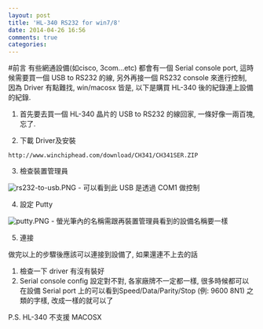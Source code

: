 ```yaml
---
layout: post
title: 'HL-340 RS232 for win7/8'
date: 2014-04-26 16:56
comments: true
categories: 
---
```

#前言
有些網通設備(如cisco, 3com...etc) 都會有一個 Serial console port, 這時候需要買一個 USB to RS232 的線, 另外再接一個 RS232 console 來進行控制, 因為 Driver 有點難找, win/macosx 皆是, 以下是購買 HL-340 後的紀錄連上設備的紀錄.

1. 首先要去買一個 HL-340 晶片的 USB to RS232 的線回家, 一條好像一兩百塊, 忘了.

2. 下載 Driver及安裝
```
http://www.winchiphead.com/download/CH341/CH341SER.ZIP
```

3. 檢查裝置管理員
<img class="center" src="http://user-image.logdown.io/user/5820/blog/5842/post/195664/L2aNmd78TCOacbIkjIlE_rs232-to-usb.PNG" alt="rs232-to-usb.PNG">
  - 可以看到此 USB 是透過 COM1 做控制

4. 設定 Putty
<img class="center" src="http://user-image.logdown.io/user/5820/blog/5842/post/195664/5SYHoBDmS3mEGc74ABAX_putty.PNG" alt="putty.PNG">
  - 螢光筆內的名稱需跟再裝置管理員看到的設備名稱要一樣
  
5. 連接

做完以上的步驟後應該可以連接到設備了, 如果還連不上去的話
  1. 檢查一下 driver 有沒有裝好
  2. Serial console config 設定對不對, 各家廠牌不一定都一樣, 很多時候都可以在設備 Serial port 上的可以看到Speed/Data/Parity/Stop (例: 9600 8N1) 之類的字樣, 改成一樣的就可以了
  
P.S. HL-340 不支援 MACOSX 